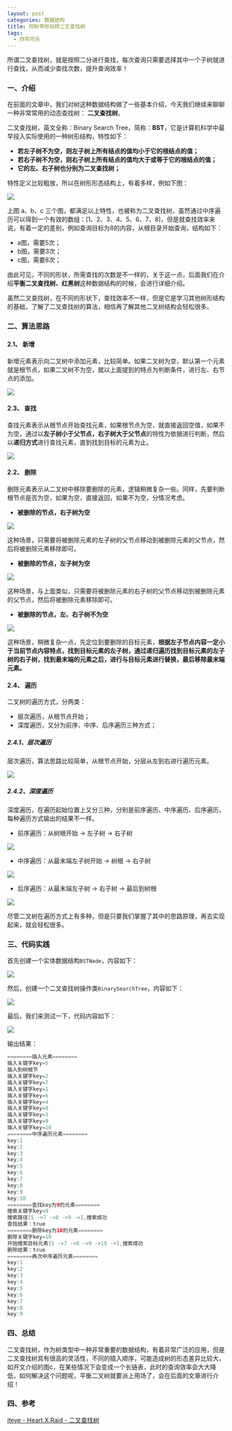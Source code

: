 ```yaml
---
layout: post
categories: 数据结构
title: 阿粉带你玩转二叉查找树
tags: 
  - 炸鸡可乐
---
```


所谓二叉查找树，就是按照二分进行查找，每次查询只需要选择其中一个子树就进行查找，从而减少查找次数，提升查询效率！

<!--more-->
### 一、介绍
在前面的文章中，我们对树这种数据结构做了一些基本介绍，今天我们继续来聊聊一种非常常用的动态查找树： **二叉查找树**。

二叉查找树，英文全称：Binary Search Tree，简称：**BST**，它是计算机科学中最早投入实际使用的一种树形结构，特性如下：

* **若左子树不为空，则左子树上所有结点的值均小于它的根结点的值；**
* **若右子树不为空，则右子树上所有结点的值均大于或等于它的根结点的值；**
* **它的左、右子树也分别为二叉查找树；**

特性定义比较粗放，所以在树形形态结构上，有着多样，例如下图：

![](http://www.justdojava.com/assets/images/2019/java/image_zjkl/java-structure-2/9a817b2913f940fdac9a21aab7dcb3dc.jpg)

上图 a、b、c 三个图，都满足以上特性，也被称为二叉查找树，虽然通过中序遍历可以得到一个有效的数组：[1、2、3、4、5、6、7、8]，但是就查找效率来说，有着一定的差别，例如查询目标为8的内容，从根目录开始查询，结构如下：

* a图，需要5次；
* b图，需要3次；
* c图，需要8次；

由此可见，不同的形状，所需查找的次数是不一样的，关于这一点，后面我们在介绍**平衡二叉查找树、红黑树**这种数据结构的时候，会进行详细介绍。

虽然二叉查找树，在不同的形状下，查找效率不一样，但是它是学习其他树形结构的基础，了解了二叉查找树的算法，相信再了解其他二叉树结构会轻松很多。

### 二、算法思路
#### 2.1、 新增
新增元素表示向二叉树中添加元素，比较简单。如果二叉树为空，默认第一个元素就是根节点，如果二叉树不为空，就以上面提到的特点为判断条件，进行左、右节点的添加。

![](http://www.justdojava.com/assets/images/2019/java/image_zjkl/java-structure-2/32d181833a1b408889acbfb706ecefc9.jpg)
#### 2.3、 查找
查找元素表示从根节点开始查找元素，如果根节点为空，就直接返回空值，如果不为空，通过以**左子树小于父节点，右子树大于父节点**的特性为依据进行判断，然后以**递归方式**进行查找元素，直到找到目标的元素为止。

![](http://www.justdojava.com/assets/images/2019/java/image_zjkl/java-structure-2/a23d8642331d4fe7a33ebf2bf4acfeca.jpg)

#### 2.2、 删除
删除元素表示从二叉树中移除要删除的元素，逻辑稍微复杂一些。同样，先要判断根节点是否为空，如果为空，直接返回，如果不为空，分情况考虑。

* **被删除的节点，右子树为空**

![](http://www.justdojava.com/assets/images/2019/java/image_zjkl/java-structure-2/a22b211ca4a5404eb1ad6f17529f461a.jpg)

这种场景，只需要将被删除元素的左子树的父节点移动到被删除元素的父节点，然后将被删除元素移除即可。

* **被删除的节点，左子树为空**

![](http://www.justdojava.com/assets/images/2019/java/image_zjkl/java-structure-2/4db9f45072da4777b4034890c78d1614.jpg)

这种场景，与上面类似，只需要将被删除元素的右子树的父节点移动到被删除元素的父节点，然后将被删除元素移除即可。

* **被删除的节点，左、右子树不为空**

![](http://www.justdojava.com/assets/images/2019/java/image_zjkl/java-structure-2/a941529e46384b0da69745f6f2e5bc27.jpg)

这种场景，稍微复杂一点，先定位到要删除的目标元素，**根据左子节点内容一定小于当前节点内容特点，找到目标元素的左子树，通过递归遍历找到目标元素的左子树的右子树，找到最末端的元素之后，进行与目标元素进行替换，最后移除最末端元素。**

#### 2.4、 遍历
二叉树的遍历方式，分两类：

* 层次遍历，从根节点开始；
* 深度遍历，又分为前序、中序、后序遍历三种方式；

##### 2.4.1、层次遍历
层次遍历，算法思路比较简单，从根节点开始，分层从左到右进行遍历元素。

![](http://www.justdojava.com/assets/images/2019/java/image_zjkl/java-structure-2/b497b679ab594a31a02842acb30d56d6.jpg)

##### 2.4.2、深度遍历
深度遍历，在遍历起始位置上又分三种，分别是前序遍历、中序遍历、后序遍历，每种遍历方式输出的结果不一样。

* 前序遍历：从树根开始 -> 左子树 -> 右子树

![](http://www.justdojava.com/assets/images/2019/java/image_zjkl/java-structure-2/32aa9742330144759ff6605c66b96d2b.jpg)

* 中序遍历：从最末端左子树开始 -> 树根 -> 右子树

![](http://www.justdojava.com/assets/images/2019/java/image_zjkl/java-structure-2/ebac9b59d2814451afe81cbbbc661e34.jpg)

* 后序遍历：从最末端左子树 -> 右子树 -> 最后到树根

![](http://www.justdojava.com/assets/images/2019/java/image_zjkl/java-structure-2/3cef236d550f41f5b4a53a4249fc8155.jpg)

尽管二叉树在遍历方式上有多种，但是只要我们掌握了其中的思路原理，再去实现起来，就会轻松很多。

### 三、代码实践
首先创建一个实体数据结构`BSTNode`，内容如下：

![](http://www.justdojava.com/assets/images/2019/java/image_zjkl/java-structure-2/29a295455f7e43d3abc2816d921f3361.jpg)

然后，创建一个二叉查找树操作类`BinarySearchTree`，内容如下：

![](http://www.justdojava.com/assets/images/2019/java/image_zjkl/java-structure-2/eae90e6e627347ed9b8f843e606d912d.jpg)

最后，我们来测试一下，代码内容如下：

![](http://www.justdojava.com/assets/images/2019/java/image_zjkl/java-structure-2/58e3a11943b4404ea6bce329bab229b7.jpg)

输出结果：
```java
========插入元素========
插入关键字key=5 
插入到树根节
插入关键字key=2 
插入关键字key=7 
插入关键字key=1 
插入关键字key=6 
插入关键字key=4 
插入关键字key=8 
插入关键字key=3 
插入关键字key=9 
插入关键字key=10 
========中序遍历元素========
key:1
key:2
key:3
key:4
key:5
key:6
key:7
key:8
key:9
key:10
========查找key为9的元素========
搜索关键字key=9 
搜索路径[5 ->7 ->8 ->9 ->],搜索成功
查找结果：true
========删除key为10的元素========
删除关键字key=10 
开始搜索目标元素[5 ->7 ->8 ->9 ->10 ->],搜索成功
删除结果：true
========再次中序遍历元素========
key:1
key:2
key:3
key:4
key:5
key:6
key:7
key:8
key:9
```
### 四、总结
二叉查找树，作为树类型中一种非常重要的数据结构，有着非常广泛的应用，但是二叉查找树具有很高的灵活性，不同的插入顺序，可能造成树的形态差异比较大，如开文介绍的图c，在某些情况下会变成一个长链表，此时的查询效率会大大降低，如何解决这个问题呢，平衡二叉树就要派上用场了，会在后面的文章进行介绍！
### 四、参考
[iteye - Heart.X.Raid - 二叉查找树](https://www.iteye.com/blog/hxraid-609312)
